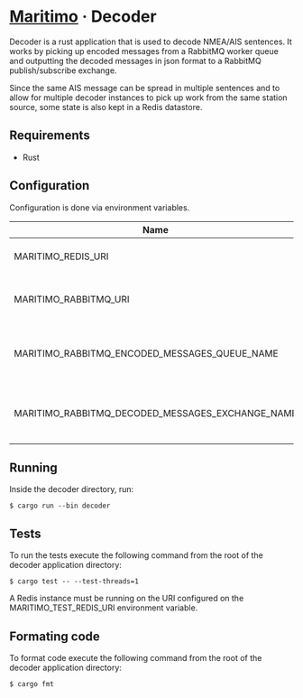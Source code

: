 # [Maritimo](https://maritimo.digital/) &middot; Decoder

Decoder is a rust application that is used to decode NMEA/AIS sentences. It works by picking up encoded messages from a RabbitMQ worker queue and outputting the decoded messages in json format to a RabbitMQ publish/subscribe exchange.

Since the same AIS message can be spread in multiple sentences and to allow for multiple decoder instances to pick up work from the same station source, some state is also kept in a Redis datastore.

## Requirements

- Rust

## Configuration

Configuration is done via environment variables.

| Name                                             | Description                               |
| ------------------------------------------------ | ----------------------------------------- |
| MARITIMO_REDIS_URI                               | URI for the Redis instance                |
| MARITIMO_RABBITMQ_URI                            | URI for the RabbitMQ broker instance      |
| MARITIMO_RABBITMQ_ENCODED_MESSAGES_QUEUE_NAME    | Broker queue name for encoded messages    |
| MARITIMO_RABBITMQ_DECODED_MESSAGES_EXCHANGE_NAME | Broker exchange name for decoded messages |

## Running

Inside the decoder directory, run:

    $ cargo run --bin decoder

## Tests

To run the tests execute the following command from the root of the decoder application directory:

    $ cargo test -- --test-threads=1

A Redis instance must be running on the URI configured on the MARITIMO_TEST_REDIS_URI environment variable.

## Formating code

To format code execute the following command from the root of the decoder application directory:

    $ cargo fmt
